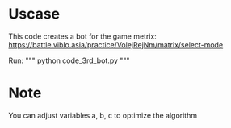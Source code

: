 # Uscase

This code creates a bot for the game metrix: https://battle.viblo.asia/practice/VolejRejNm/matrix/select-mode

Run:
"""
python code_3rd_bot.py
"""

# Note

You can adjust variables a, b, c to optimize the algorithm